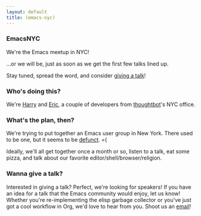 ```yaml
---
layout: default
title: (emacs-nyc)
---
```


### EmacsNYC

We're the Emacs meetup in NYC!

...or we will be, just as soon as we get the first few talks lined up.

Stay tuned, spread the word, and consider [giving a talk](#give-a-talk)!

### Who's doing this?

We're [Harry] and [Eric], a couple of developers from [thoughtbot]'s NYC office.

### What's the plan, then?

We're trying to put together an Emacs user group in New York. There used to be one, but it seems to be [defunct]. =(

Ideally, we'll all get together once a month or so, listen to a talk, eat some pizza, and talk about our favorite editor/shell/browser/religion.

### Wanna give a talk? <a name="give-a-talk"> </a>

Interested in giving a talk? Perfect, we're looking for speakers! If you have an idea for a talk that the Emacs community would enjoy, let us know! Whether you're re-implementing the elisp garbage collector or you've just got a cool workflow in Org, we'd love to hear from you. Shoot us an [email]!

[Harry]: http://harryrschwartz.com
[Eric]: http://www.tabfugni.cc
[thoughtbot]: http://thoughtbot.com
[defunct]: http://www.meetup.com/Emacs-NYC/
[email]: mailto:admin@emacsnyc.org
